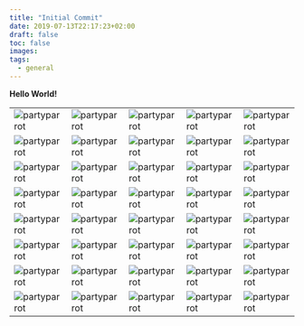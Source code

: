 ```yaml
---
title: "Initial Commit"
date: 2019-07-13T22:17:23+02:00
draft: false
toc: false
images:
tags:
  - general
---
```

**Hello World!**

|   |   |   |   |   |
|---|---|---|---|---|
|![partyparrot](https://i.gifer.com/Vho.gif) |![partyparrot](https://i.gifer.com/Vho.gif) |![partyparrot](https://i.gifer.com/Vho.gif) |![partyparrot](https://i.gifer.com/Vho.gif)|![partyparrot](https://i.gifer.com/Vho.gif)
|![partyparrot](https://i.gifer.com/Vho.gif) |![partyparrot](https://i.gifer.com/Vho.gif) |![partyparrot](https://i.gifer.com/Vho.gif) |![partyparrot](https://i.gifer.com/Vho.gif)|![partyparrot](https://i.gifer.com/Vho.gif)
|![partyparrot](https://i.gifer.com/Vho.gif) |![partyparrot](https://i.gifer.com/Vho.gif) |![partyparrot](https://i.gifer.com/Vho.gif) |![partyparrot](https://i.gifer.com/Vho.gif)|![partyparrot](https://i.gifer.com/Vho.gif)
|![partyparrot](https://i.gifer.com/Vho.gif) |![partyparrot](https://i.gifer.com/Vho.gif) |![partyparrot](https://i.gifer.com/Vho.gif) |![partyparrot](https://i.gifer.com/Vho.gif)|![partyparrot](https://i.gifer.com/Vho.gif)
|![partyparrot](https://i.gifer.com/Vho.gif) |![partyparrot](https://i.gifer.com/Vho.gif) |![partyparrot](https://i.gifer.com/Vho.gif) |![partyparrot](https://i.gifer.com/Vho.gif)|![partyparrot](https://i.gifer.com/Vho.gif)
|![partyparrot](https://i.gifer.com/Vho.gif) |![partyparrot](https://i.gifer.com/Vho.gif) |![partyparrot](https://i.gifer.com/Vho.gif) |![partyparrot](https://i.gifer.com/Vho.gif)|![partyparrot](https://i.gifer.com/Vho.gif)
|![partyparrot](https://i.gifer.com/Vho.gif) |![partyparrot](https://i.gifer.com/Vho.gif) |![partyparrot](https://i.gifer.com/Vho.gif) |![partyparrot](https://i.gifer.com/Vho.gif)|![partyparrot](https://i.gifer.com/Vho.gif)
|![partyparrot](https://i.gifer.com/Vho.gif) |![partyparrot](https://i.gifer.com/Vho.gif) |![partyparrot](https://i.gifer.com/Vho.gif) |![partyparrot](https://i.gifer.com/Vho.gif)|![partyparrot](https://i.gifer.com/Vho.gif)

